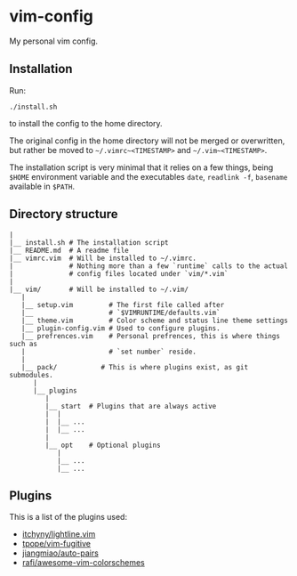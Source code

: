 # vim-config
My personal vim config.

## Installation

Run:
```shell
./install.sh
```
to install the config to the home directory.

The original config in the home directory will not be merged or overwritten,
but rather be moved to `~/.vimrc~<TIMESTAMP>` and `~/.vim~<TIMESTAMP>`.

The installation script is very minimal that it relies on a few things, being
`$HOME` environment variable and the executables `date`, `readlink -f`, `basename`
available in `$PATH`.

## Directory structure

```
|
|__ install.sh # The installation script
|__ README.md  # A readme file
|__ vimrc.vim  # Will be installed to ~/.vimrc.
|              # Nothing more than a few `runtime` calls to the actual
|              # config files located under `vim/*.vim`
|
|__ vim/       # Will be installed to ~/.vim/
   |
   |__ setup.vim         # The first file called after
   |__                   # `$VIMRUNTIME/defaults.vim`
   |__ theme.vim         # Color scheme and status line theme settings
   |__ plugin-config.vim # Used to configure plugins.
   |__ prefrences.vim    # Personal prefrences, this is where things such as
   |                     # `set number` reside.
   |
   |__ pack/           # This is where plugins exist, as git submodules.
      |
      |__ plugins
         |
		 |__ start  # Plugins that are always active
		 |  |
		 |  |__ ...
		 |  |__ ...
		 |
		 |__ opt    # Optional plugins
		    |
			|__ ...
			|__ ...
```

## Plugins

This is a list of the plugins used:

- [itchyny/lightline.vim][itchyny/lightline.vim]
- [tpope/vim-fugitive][vim-fugitive]
- [jiangmiao/auto-pairs][auto-pairs]
- [rafi/awesome-vim-colorschemes][awesome-vim-colorschemes]

[itchyny/lightline.vim]: https://github.com/itchyny/lightline.vin
[vim-fugitive]: https://github.com/tpope/vim-fugitive
[auto-pairs]: https://github.com/jiangmiao/auto-pairs
[awesome-vim-colorschemes]: https://github.com/rafi/awesome-vim-colorschemes
